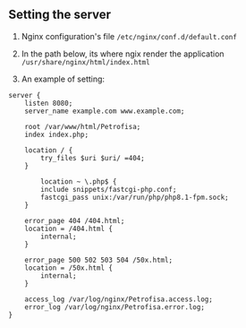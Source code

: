## Setting the server 

1) Nginx configuration's file
`` /etc/nginx/conf.d/default.conf `` 

2) In the path below, its where ngix render the application 
`` /usr/share/nginx/html/index.html ``
3) An example of setting:
```shell
server {
    listen 8080;
    server_name example.com www.example.com;

    root /var/www/html/Petrofisa;
    index index.php;

    location / {
        try_files $uri $uri/ =404;
    }

        location ~ \.php$ {
        include snippets/fastcgi-php.conf;
        fastcgi_pass unix:/var/run/php/php8.1-fpm.sock;
    }

    error_page 404 /404.html;
    location = /404.html {
        internal;
    }

    error_page 500 502 503 504 /50x.html;
    location = /50x.html {
        internal;
    }

    access_log /var/log/nginx/Petrofisa.access.log;
    error_log /var/log/nginx/Petrofisa.error.log;
}
```